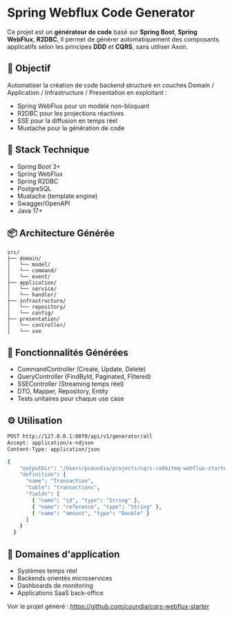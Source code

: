 # Spring Webflux Code Generator

Ce projet est un **générateur de code** basé sur **Spring Boot**, **Spring WebFlux**, **R2DBC**, Il permet de générer automatiquement des composants applicatifs selon les principes **DDD** et **CQRS**, sans utiliser Axon.

## 🚀 Objectif

Automatiser la création de code backend structuré en couches Domain / Application / Infrastructure / Presentation en exploitant :

- Spring WebFlux pour un modèle non-bloquant
- R2DBC pour les projections réactives
- SSE pour la diffusion en temps réel
- Mustache pour la génération de code

## 💠 Stack Technique

- Spring Boot 3+
- Spring WebFlux
- Spring R2DBC
- PostgreSQL
- Mustache (template engine)
- Swagger/OpenAPI
- Java 17+

## 📦 Architecture Générée

```
src/
├── domain/
│   └── model/
│   └── command/
│   └── event/
├── application/
│   └── service/
│   └── handler/
├── infrastructure/
│   └── repository/
│   └── config/
├── presentation/
│   └── controller/
│   └── sse
```

## 🔄 Fonctionnalités Générées

- CommandController (Create, Update, Delete)
- QueryController (FindById, Paginated, Filtered)
- SSEController (Streaming temps réel)
- DTO, Mapper, Repository, Entity
- Tests unitaires pour chaque use case

## ⚙️ Utilisation

```bash
POST http://127.0.0.1:8070/api/v1/generator/all
Accept: application/x-ndjson
Content-Type: application/json

{
    "outputDir": "/Users/pcoundia/projects/cqrs-rabbitmq-webflux-starter/src/main/java/com/pcoundia/transactions",
    "definition": {
      "name": "Transaction",
      "table": "transactions",
      "fields": [
        { "name": "id", "type": "String" },
        { "name": "reference", "type": "String" },
        { "name": "amount", "type": "Double" }
      ]
    }
  }
```

## 📱 Domaines d'application

- Systèmes temps réel
- Backends orientés microservices
- Dashboards de monitoring
- Applications SaaS back-office


Voir le projet généré : https://github.com/coundia/cqrs-webflux-starter
 
